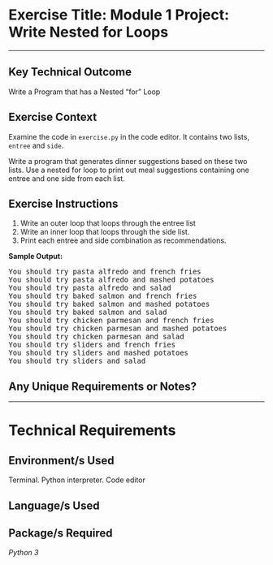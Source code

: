 # Exercise Title: Module 1 Project: Write Nested for Loops
---
## Key Technical Outcome
Write a Program that has a Nested “for” Loop 

## Exercise Context

Examine the code in <code>exercise.py</code> in the code editor. It contains two lists, <code>entree</code> and <code>side</code>.

Write a program that generates dinner suggestions based on these two lists. Use a nested for loop to print out meal suggestions containing one entree and one side from each list. 

## Exercise Instructions
  1. Write an outer loop that loops through the entree list
  2. Write an inner loop that loops through the side list.
  3. Print each entree and side combination as recommendations. 


<b>Sample Output:</b>
<pre>You should try pasta alfredo and french fries
You should try pasta alfredo and mashed potatoes
You should try pasta alfredo and salad
You should try baked salmon and french fries
You should try baked salmon and mashed potatoes
You should try baked salmon and salad
You should try chicken parmesan and french fries
You should try chicken parmesan and mashed potatoes
You should try chicken parmesan and salad
You should try sliders and french fries
You should try sliders and mashed potatoes
You should try sliders and salad</pre>

## Any Unique Requirements or Notes?

---
# Technical Requirements
<em><strong></strong></em>

## Environment/s Used
Terminal. Python interpreter. Code editor

## Language/s Used
<em></em>

## Package/s Required
<em>Python 3</em>
